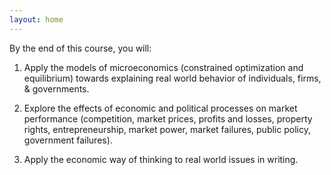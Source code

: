 ```yaml
---
layout: home
---
```


By the end of this course, you will:

1. Apply the models of microeconomics (constrained optimization and equilibrium) towards explaining real world behavior of individuals, firms, & governments.

1. Explore the effects of economic and political processes on market performance (competition, market prices, profits and losses, property rights, entrepreneurship, market power, market failures, public policy, government failures).

1. Apply the economic way of thinking to real world issues in writing.


